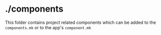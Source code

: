 # ./components
This folder contains project related components which can be added to the
`components.mk` or to the app's `component.mk`